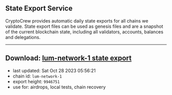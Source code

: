 ## State Export Service
CryptoCrew provides automatic daily state exports for all chains we validate. State export files can be used as genesis files and are a snapshot of the current blockchain state, including all validators, accounts, balances and delegations.

---
**Download: [lum-network-1 state export](https://dl.ccvalidators.com/SERVICE/lumnetwork/lum-network-1_export_9946751.json)**
---

- last updated: Sat Oct 28 2023 05:56:21
- chain id: `lum-network-1`
- export height: `9946751`
- use for: airdrops, local tests, chain recovery
